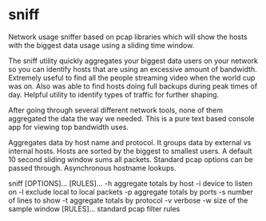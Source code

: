 # sniff
Network usage sniffer based on pcap libraries which will show the hosts with the biggest data usage using a sliding time window.

The sniff utility quickly aggregates your biggest data users on your network so you can identify hosts that are using an excessive amount of bandwidth.  Extremely useful to find all the people streaming video when the world cup was on.  Also was able to find hosts doing full backups during peak times of day.  Helpful utility to identify types of traffic for further shaping.

After going through several different network tools, none of them aggregated the data the way we needed.  This is a pure text based console app for viewing top bandwidth uses.

Aggregates data by host name and protocol.
It groups data by external vs internal hosts.
Hosts are sorted by the biggest to smallest users.
A default 10 second sliding window sums all packets.
Standard pcap options can be passed through.
Asynchronous hostname lookups.


sniff [OPTIONS]... [RULES]...
	-h aggregate totals by host
	-i <iface> device to listen on
	-l exclude local to local packets
	-p aggregate totals by ports
	-s number of lines to show
	-t aggregate totals by protocol
	-v verbose
	-w <window> size of the sample window
	 [RULES]... standard pcap filter rules
